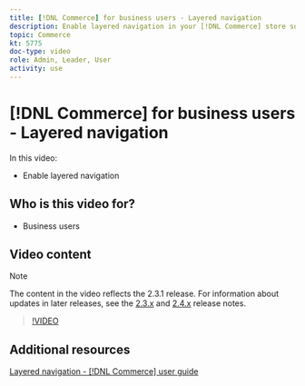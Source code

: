 ```yaml
---
title: [!DNL Commerce] for business users - Layered navigation
description: Enable layered navigation in your [!DNL Commerce] store so that customers can find products easily and quickly.
topic: Commerce
kt: 5775
doc-type: video
role: Admin, Leader, User
activity: use
---
```


# [!DNL Commerce] for business users - Layered navigation

In this video:

- Enable layered navigation

## Who is this video for?

- Business users

## Video content

>[!NOTE]
>
>The content in the video reflects the 2.3.1 release. For information about updates in later releases, see the [ 2.3.x](https://devdocs.magento.com/guides/v2.3/release-notes/bk-release-notes.html) and [2.4.x](https://devdocs.magento.com/guides/v2.4/release-notes/bk-release-notes.html) release notes.

>[!VIDEO](https://video.tv.adobe.com/v/36186?quality=12&learn=on)

## Additional resources

[Layered navigation - [!DNL Commerce] user guide](https://docs.magento.com/user-guide/catalog/navigation-layered.html)
